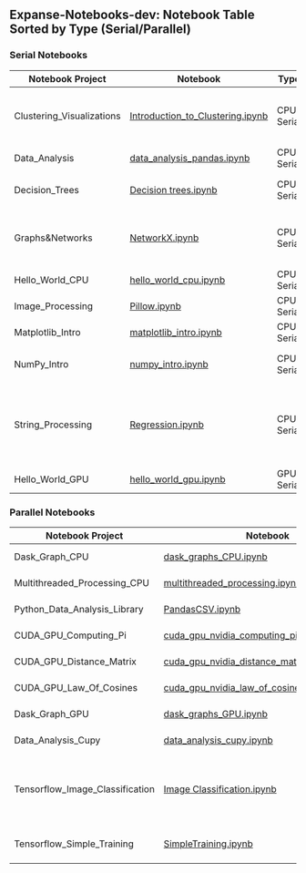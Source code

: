 ## Expanse-Notebooks-dev: Notebook Table Sorted by Type (Serial/Parallel)

### Serial Notebooks

| Notebook Project             | Notebook                                                                                   | Type      | Required (Sub) Modules                                                                                             |
|------------------------------|--------------------------------------------------------------------------------------------|-----------|----------------------------------------------------------------------------------------------------------------------|
| Clustering_Visualizations    | [Introduction_to_Clustering.ipynb](./Clustering_Visulizations/Introduction_to_Clustering.ipynb) | CPU, Serial | `scikit-learn`, `numpy`, `matplotlib`, `sciPy`, `make_blobs`, `KMeans`, `dendrogram`, `linkage`, `AgglomerativeClustering` |
| Data_Analysis                | [data_analysis_pandas.ipynb](./Data_Analysis/data_analysis_pandas.ipynb)                  | CPU, Serial | `numpy`, `pandas`                                                                                                   |
| Decision_Trees               | [Decision trees.ipynb](./Decision_Trees/Decision%20trees.ipynb)                          | CPU, Serial | `scikit-learn`, `tree`, `sklearn.datasets`, `graphviz`, `load_iris`                                                 |
| Graphs&Networks              | [NetworkX.ipynb](./Graphs&Networks/NetworkX.ipynb)                                       | CPU, Serial | `NetworkX`, `matplotlib.pyplot`, `networkx`, `write_dot`, `networkx.drawing.nx_pydot`, `networkx`                   |
| Hello_World_CPU              | [hello_world_cpu.ipynb](./Hello_World_CPU/hello_world_cpu.ipynb)                         | CPU, Serial |                                                                                                                      |
| Image_Processing             | [Pillow.ipynb](./Image_Processing/Pillow.ipynb)                                          | CPU, Serial | `PIL`, `Image`, `sys`, `ImageFilter`, `ImageEnhance`                                                                |
| Matplotlib_Intro             | [matplotlib_intro.ipynb](./Matplotlib_Intro/matplotlib_intro.ipynb)                       | CPU, Serial | `matplotlib`, `matplotlib.pyplot`, `numpy`                                                                          |
| NumPy_Intro                  | [numpy_intro.ipynb](./NumPy_Intro/numpy_intro.ipynb)                                     | CPU, Serial | `numpy`, `operator`, `add`, `matplotlib.pyplot`, `collections`, `Counter`                                           |
| String_Processing            | [Regression.ipynb](./String_Processing/Regression.ipynb)                                 | CPU, Serial | `sklearn`, `linear_model`, `mean_squared_error`, `r2_score`, `sklearn.datasets`, `load_diabetes`, `numpy`, `matplotlib.pyplot`, `pandas`, `scipy`, `stats` |
| Hello_World_GPU              | [hello_world_gpu.ipynb](./Hello_World_GPU/hello_world_gpu.ipynb)                         | GPU, Serial |                                                                                                                      |

### Parallel Notebooks

| Notebook Project               | Notebook                                                                                   | Type                | Required (Sub) Modules                           |
|--------------------------------|--------------------------------------------------------------------------------------------|---------------------|--------------------------------------------------|
| Dask_Graph_CPU                 | [dask_graphs_CPU.ipynb](./Dask_Graph_CPU/dask_graphs_CPU.ipynb)                           | CPU, Parallel       | `dask`                                           |
| Multithreaded_Processing_CPU   | [multithreaded_processing.ipynb](./Multithreaded_Processing_CPU/multithreaded_processing.ipynb) | CPU, Parallel       | `mkl`, `numpy`, `dask.array`                     |
| Python_Data_Analysis_Library   | [PandasCSV.ipynb](./Python_Data_Analysis_Library/PandasCSV.ipynb)                         | CPU, Parallel       | `IPython.display`, `Image`, `pandas`             |
| CUDA_GPU_Computing_Pi          | [cuda_gpu_nvidia_computing_pi_solution.ipynb](./CUDA_GPU_Computing_Pi/cuda_gpu_nvidia_computing_pi_solution.ipynb) | GPU, Parallel       | `numba`, `math`, `numpy`, `cuda`                 |
| CUDA_GPU_Distance_Matrix       | [cuda_gpu_nvidia_distance_matrix_solution.ipynb](./CUDA_GPU_Distance_Matrix/cuda_gpu_nvidia_distance_matrix_solution.ipynb) | GPU, Parallel       | `numba`, `math`, `numpy`, `cuda`                 |
| CUDA_GPU_Law_Of_Cosines        | [cuda_gpu_nvidia_law_of_cosines_solution.ipynb](./CUDA_GPU_Law_Of_Cosines/cuda_gpu_nvidia_law_of_cosines_solution.ipynb) | GPU, Parallel       | `numba`, `math`, `numpy`, `vectorize`, `cuda`    |
| Dask_Graph_GPU                 | [dask_graphs_GPU.ipynb](./Dask_Graph_GPU/dask_graphs_GPU.ipynb)                           | GPU, Parallel       | `dask`, `cupy`, `dask.array`, `array`            |
| Data_Analysis_Cupy             | [data_analysis_cupy.ipynb](./Data_Analysis_Cupy/data_analysis_cupy.ipynb)                 | GPU, Parallel       | `cupy`, `cudf`, `pandas`, `numpy`                |
| Tensorflow_Image_Classification | [Image Classification.ipynb](./Tensorflow_Image_Classification/Image%20Classification.ipynb) | CPU, GPU, Parallel  | `tensorflow`, `matplotlib.pyplot`, `numpy`, `PIL`, `keras`, `layers`, `tensorflow.keras`, `tensorflow.keras.models`, `Sequential`, `pathlib` |
| Tensorflow_Simple_Training      | [SimpleTraining.ipynb](./Tensorflow_Simple_Training/SimpleTraining.ipynb)                | CPU, GPU, Parallel  | `tensorflow`, `numpy`, `csv`, `matplotlib.pyplot` |
